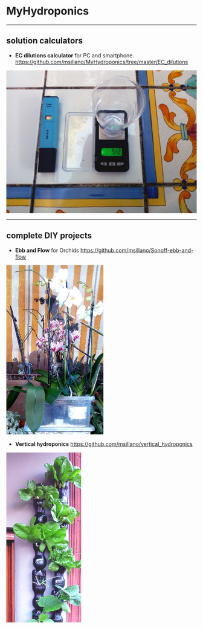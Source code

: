 # MyHydroponics

----------
## solution calculators
 - **EC dilutions calculator** for PC and smartphone. https://github.com/msillano/MyHydroponics/tree/master/EC_dilutions
 
![EC_dilutions](images/dil-ico.png  "see https://github.com/msillano/MyHydroponics/tree/master/EC_dilutions")


--------
## complete DIY projects
 - **Ebb and Flow** for Orchids https://github.com/msillano/Sonoff-ebb-and-flow 
 
![Ebb and Flow](images/rfico.png  "see https://github.com/msillano/Sonoff-ebb-and-flow") 
 - **Vertical hydroponics** https://github.com/msillano/vertical_hydroponics
 
![Vertical](images/vert-ico2.png "see https://github.com/msillano/vertical_hydroponics") 

